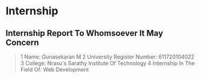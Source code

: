 # Internship
## Internship Report To Whomsoever It May Concern
> 1 Name: Gunasekaran M
> 2 University Register Number: 611720104022
> 3 College: Nrasu's Sarathy Institute Of Technology
> 4 Internship In The Field Of: Web Development
